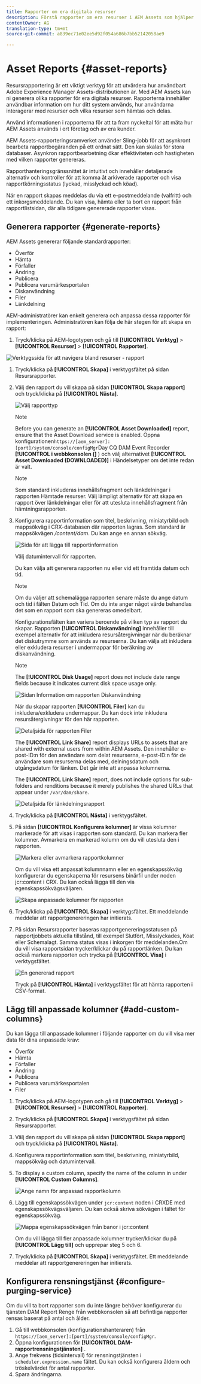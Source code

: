 ```yaml
---
title: Rapporter om era digitala resurser
description: Förstå rapporter om era resurser i AEM Assets som hjälper er att förstå hur era digitala resurser används, används och delas.
contentOwner: AG
translation-type: tm+mt
source-git-commit: a839ec71e02ee5d92f054a686b7bb52142058ae9

---
```



# Asset Reports {#asset-reports}

Resursrapportering är ett viktigt verktyg för att utvärdera hur användbart Adobe Experience Manager Assets-distributionen är. Med AEM Assets kan ni generera olika rapporter för era digitala resurser. Rapporterna innehåller användbar information om hur ditt system används, hur användarna interagerar med resurser och vilka resurser som hämtas och delas.

Använd informationen i rapporterna för att ta fram nyckeltal för att mäta hur AEM Assets används i ert företag och av era kunder.

AEM Assets-rapporteringsramverket använder Sling-jobb för att asynkront bearbeta rapportbegäranden på ett ordnat sätt. Den kan skalas för stora databaser. Asynkron rapportbearbetning ökar effektiviteten och hastigheten med vilken rapporter genereras.

Rapporthanteringsgränssnittet är intuitivt och innehåller detaljerade alternativ och kontroller för att komma åt arkiverade rapporter och visa rapportkörningsstatus (lyckad, misslyckad och köad).

När en rapport skapas meddelas du via ett e-postmeddelande (valfritt) och ett inkorgsmeddelande. Du kan visa, hämta eller ta bort en rapport från rapportlistsidan, där alla tidigare genererade rapporter visas.

## Generera rapporter {#generate-reports}

AEM Assets genererar följande standardrapporter:

* Överför
* Hämta
* Förfaller
* Ändring
* Publicera
* Publicera varumärkesportalen
* Diskanvändning
* Filer
* Länkdelning

AEM-administratörer kan enkelt generera och anpassa dessa rapporter för implementeringen. Administratören kan följa de här stegen för att skapa en rapport:

1. Tryck/klicka på AEM-logotypen och gå till **[!UICONTROL Verktyg]** > **[!UICONTROL Resurser]** > **[!UICONTROL Rapporter]**.

![Verktygssida för att navigera bland resurser - rapport](assets/AssetsReportNavigation.png)

1. Tryck/klicka på **[!UICONTROL Skapa]** i verktygsfältet på sidan Resursrapporter.
1. Välj den rapport du vill skapa på sidan **[!UICONTROL Skapa rapport]** och tryck/klicka på **[!UICONTROL Nästa]**.

   ![Välj rapporttyp](assets/choose_report.png)

   >[!NOTE]
   >
   >Before you can generate an **[!UICONTROL Asset Downloaded]** report, ensure that the Asset Download service is enabled. Öppna konfigurationen`https://[aem_server]:[port]/system/console/configMgr`Day CQ DAM Event Recorder **[!UICONTROL i webbkonsolen (]** ) och välj alternativet **[!UICONTROL Asset Downloaded (DOWNLOADED)]** i Händelsetyper om det inte redan är valt.

   >[!NOTE]
   >
   >Som standard inkluderas innehållsfragment och länkdelningar i rapporten Hämtade resurser. Välj lämpligt alternativ för att skapa en rapport över länkdelningar eller för att utesluta innehållsfragment från hämtningsrapporten.

1. Konfigurera rapportinformation som titel, beskrivning, miniatyrbild och mappsökväg i CRX-databasen där rapporten lagras. Som standard är mappsökvägen */content/dam*. Du kan ange en annan sökväg.

   ![Sida för att lägga till rapportinformation](assets/report_configuration.png)

   Välj datumintervall för rapporten.

   Du kan välja att generera rapporten nu eller vid ett framtida datum och tid.

   >[!NOTE]
   >
   >Om du väljer att schemalägga rapporten senare måste du ange datum och tid i fälten Datum och Tid. Om du inte anger något värde behandlas det som en rapport som ska genereras omedelbart.

   Konfigurationsfälten kan variera beroende på vilken typ av rapport du skapar. Rapporten **[!UICONTROL Diskanvändning]** innehåller till exempel alternativ för att inkludera resursåtergivningar när du beräknar det diskutrymme som används av resurserna. Du kan välja att inkludera eller exkludera resurser i undermappar för beräkning av diskanvändning.

   >[!NOTE]
   >
   >The **[!UICONTROL Disk Usage]** report does not include date range fields because it indicates current disk space usage only.

   ![Sidan Information om rapporten Diskanvändning](assets/disk_usage_configuration.png)

   När du skapar rapporten **[!UICONTROL Filer]** kan du inkludera/exkludera undermappar. Du kan dock inte inkludera resursåtergivningar för den här rapporten.

   ![Detaljsida för rapporten Filer](assets/files_report.png)

   The **[!UICONTROL Link Share]** report displays URLs to assets that are shared with external users from within AEM Assets. Den innehåller e-post-ID:n för den användare som delat resurserna, e-post-ID:n för de användare som resurserna delas med, delningsdatum och utgångsdatum för länken. Det går inte att anpassa kolumnerna.

   The **[!UICONTROL Link Share]** report, does not include options for sub-folders and renditions because it merely publishes the shared URLs that appear under `/var/dam/share`.

   ![Detaljsida för länkdelningsrapport](assets/link_share.png)

1. Tryck/klicka på **[!UICONTROL Nästa]** i verktygsfältet.

1. På sidan **[!UICONTROL Konfigurera kolumner]** är vissa kolumner markerade för att visas i rapporten som standard. Du kan markera fler kolumner. Avmarkera en markerad kolumn om du vill utesluta den i rapporten.

   ![Markera eller avmarkera rapportkolumner](assets/configure_columns.png)

   Om du vill visa ett anpassat kolumnnamn eller en egenskapssökväg konfigurerar du egenskaperna för resursens binärfil under noden jcr:content i CRX. Du kan också lägga till den via egenskapssökvägsväljaren.

   ![Skapa anpassade kolumner för rapporten](assets/custom_columns.png)

1. Tryck/klicka på **[!UICONTROL Skapa]** i verktygsfältet. Ett meddelande meddelar att rapportgenereringen har initierats.
1. På sidan Resursrapporter baseras rapportgenereringsstatusen på rapportjobbets aktuella tillstånd, till exempel Slutfört, Misslyckades, Köat eller Schemalagt. Samma status visas i inkorgen för meddelanden.Om du vill visa rapportsidan trycker/klickar du på rapportlänken. Du kan också markera rapporten och trycka på **[!UICONTROL Visa]** i verktygsfältet.

   ![En genererad rapport](assets/report_page.png)

   Tryck på **[!UICONTROL Hämta]** i verktygsfältet för att hämta rapporten i CSV-format.

## Lägg till anpassade kolumner {#add-custom-columns}

Du kan lägga till anpassade kolumner i följande rapporter om du vill visa mer data för dina anpassade krav:

* Överför
* Hämta
* Förfaller
* Ändring
* Publicera
* Publicera varumärkesportalen
* Filer

1. Tryck/klicka på AEM-logotypen och gå till **[!UICONTROL Verktyg]** > **[!UICONTROL Resurser]** > **[!UICONTROL Rapporter]**.
1. Tryck/klicka på **[!UICONTROL Skapa]** i verktygsfältet på sidan Resursrapporter.

1. Välj den rapport du vill skapa på sidan **[!UICONTROL Skapa rapport]** och tryck/klicka på **[!UICONTROL Nästa]**.
1. Konfigurera rapportinformation som titel, beskrivning, miniatyrbild, mappsökväg och datumintervall.

1. To display a custom column, specify the name of the column in under **[!UICONTROL Custom Columns]**.

   ![Ange namn för anpassad rapportkolumn](assets/custom_columns-1.png)

1. Lägg till egenskapssökvägen under `jcr:content` noden i CRXDE med egenskapssökvägsväljaren. Du kan också skriva sökvägen i fältet för egenskapssökväg.

   ![Mappa egenskapssökvägen från banor i jcr:content](assets/property_picker.png)

   Om du vill lägga till fler anpassade kolumner trycker/klickar du på **[!UICONTROL Lägg till]** och upprepar steg 5 och 6.

1. Tryck/klicka på **[!UICONTROL Skapa]** i verktygsfältet. Ett meddelande meddelar att rapportgenereringen har initierats.

## Konfigurera rensningstjänst {#configure-purging-service}

Om du vill ta bort rapporter som du inte längre behöver konfigurerar du tjänsten DAM Report Renge från webbkonsolen så att befintliga rapporter rensas baserat på antal och ålder.

1. Gå till webbkonsolen (konfigurationshanteraren) från `https://[aem_server]:[port]/system/console/configMgr`.
1. Öppna konfigurationen för **[!UICONTROL DAM-rapportrensningstjänsten]** .
1. Ange frekvens (tidsintervall) för rensningstjänsten i `scheduler.expression.name` fältet. Du kan också konfigurera åldern och tröskelvärdet för antal rapporter.
1. Spara ändringarna.
